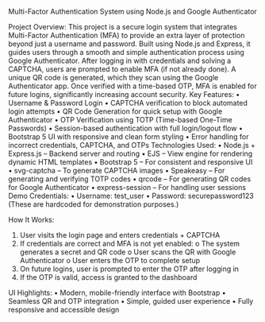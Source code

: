 Multi-Factor Authentication System using Node.js and Google Authenticator

 Project Overview:
This project is a secure login system that integrates Multi-Factor Authentication (MFA) to provide an extra layer of protection beyond just a username and password. Built using Node.js and Express, it guides users through a smooth and simple authentication process using Google Authenticator.
After logging in with credentials and solving a CAPTCHA, users are prompted to enable MFA (if not already done). A unique QR code is generated, which they scan using the Google Authenticator app. Once verified with a time-based OTP, MFA is enabled for future logins, significantly increasing account security.
Key Features:
•	Username & Password Login
•	CAPTCHA verification to block automated login attempts
•	QR Code Generation for quick setup with Google Authenticator
•	OTP Verification using TOTP (Time-based One-Time Passwords)
•	Session-based authentication with full login/logout flow
•	Bootstrap 5 UI with responsive and clean form styling
•	Error handling for incorrect credentials, CAPTCHA, and OTPs
 Technologies Used:
•	Node.js + Express.js – Backend server and routing
•	EJS – View engine for rendering dynamic HTML templates
•	Bootstrap 5 – For consistent and responsive UI
•	svg-captcha – To generate CAPTCHA images
•	Speakeasy – For generating and verifying TOTP codes
•	qrcode – For generating QR codes for Google Authenticator
•	express-session – For handling user sessions
 Demo Credentials:
•	Username: test_user
•	Password: securepassword123
(These are hardcoded for demonstration purposes.)

 How It Works:
1.	User visits the login page and enters credentials + CAPTCHA
2.	If credentials are correct and MFA is not yet enabled:
o	The system generates a secret and QR code
o	User scans the QR with Google Authenticator
o	User enters the OTP to complete setup
3.	On future logins, user is prompted to enter the OTP after logging in
4.	If the OTP is valid, access is granted to the dashboard

 UI Highlights:
•	Modern, mobile-friendly interface with Bootstrap
•	Seamless QR and OTP integration
•	Simple, guided user experience
•	Fully responsive and accessible design

